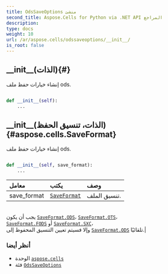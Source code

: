 ```yaml
---
title: OdsSaveOptions منشئ
second_title: Aspose.Cells for Python via .NET API المراجع
description:
type: docs
weight: 10
url: /ar/aspose.cells/odssaveoptions/__init__/
is_root: false
---
```

##  \_\_init\_\_(الذات){#}
إنشاء خيارات حفظ ملف ods.



```python

def __init__(self):
    ...
```




##  \_\_init\_\_(الذات، تنسيق الحفظ){#aspose.cells.SaveFormat}
إنشاء خيارات حفظ ملف ods.



```python

def __init__(self, save_format):
    ...
```


| معامل| يكتب| وصف|
| :- | :- | :- |
| save_format | [`SaveFormat`](/cells/python-net/ar/aspose.cells/saveformat) | تنسيق الملف.<br/>يجب أن يكون [`SaveFormat.ODS`](/cells/python-net/ar/aspose.cells/saveformat#ODS)، [`SaveFormat.OTS`](/cells/python-net/ar/aspose.cells/saveformat#OTS)،<br/>[`SaveFormat.FODS`](/cells/python-net/ar/aspose.cells/saveformat#FODS) أو [`SaveFormat.SXC`](/cells/python-net/ar/aspose.cells/saveformat#SXC)،<br/> وإلا فسيتم تعيين التنسيق المحفوظ إلى [`SaveFormat.ODS`](/cells/python-net/ar/aspose.cells/saveformat#ODS) تلقائيًا.|



###  أنظر أيضا
* الوحدة [`aspose.cells`](../../)
* فئة [`OdsSaveOptions`](/cells/python-net/ar/aspose.cells/odssaveoptions)
